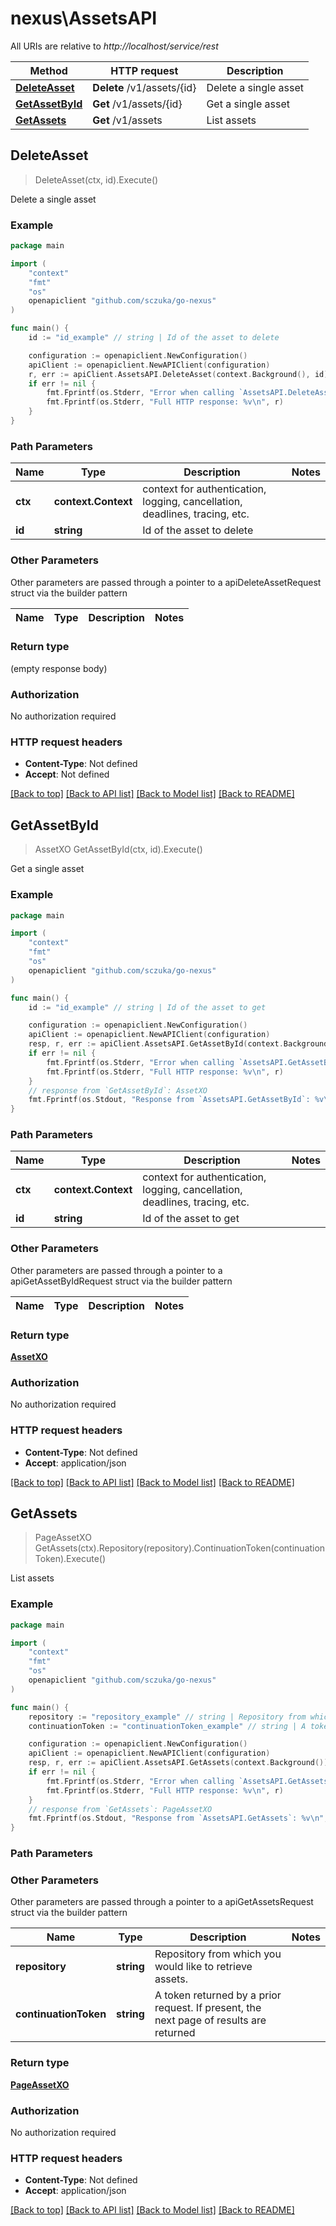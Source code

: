 # nexus\AssetsAPI

All URIs are relative to *http://localhost/service/rest*

Method | HTTP request | Description
------------- | ------------- | -------------
[**DeleteAsset**](AssetsAPI.md#DeleteAsset) | **Delete** /v1/assets/{id} | Delete a single asset
[**GetAssetById**](AssetsAPI.md#GetAssetById) | **Get** /v1/assets/{id} | Get a single asset
[**GetAssets**](AssetsAPI.md#GetAssets) | **Get** /v1/assets | List assets



## DeleteAsset

> DeleteAsset(ctx, id).Execute()

Delete a single asset

### Example

```go
package main

import (
	"context"
	"fmt"
	"os"
	openapiclient "github.com/sczuka/go-nexus"
)

func main() {
	id := "id_example" // string | Id of the asset to delete

	configuration := openapiclient.NewConfiguration()
	apiClient := openapiclient.NewAPIClient(configuration)
	r, err := apiClient.AssetsAPI.DeleteAsset(context.Background(), id).Execute()
	if err != nil {
		fmt.Fprintf(os.Stderr, "Error when calling `AssetsAPI.DeleteAsset``: %v\n", err)
		fmt.Fprintf(os.Stderr, "Full HTTP response: %v\n", r)
	}
}
```

### Path Parameters


Name | Type | Description  | Notes
------------- | ------------- | ------------- | -------------
**ctx** | **context.Context** | context for authentication, logging, cancellation, deadlines, tracing, etc.
**id** | **string** | Id of the asset to delete | 

### Other Parameters

Other parameters are passed through a pointer to a apiDeleteAssetRequest struct via the builder pattern


Name | Type | Description  | Notes
------------- | ------------- | ------------- | -------------


### Return type

 (empty response body)

### Authorization

No authorization required

### HTTP request headers

- **Content-Type**: Not defined
- **Accept**: Not defined

[[Back to top]](#) [[Back to API list]](../README.md#documentation-for-api-endpoints)
[[Back to Model list]](../README.md#documentation-for-models)
[[Back to README]](../README.md)


## GetAssetById

> AssetXO GetAssetById(ctx, id).Execute()

Get a single asset

### Example

```go
package main

import (
	"context"
	"fmt"
	"os"
	openapiclient "github.com/sczuka/go-nexus"
)

func main() {
	id := "id_example" // string | Id of the asset to get

	configuration := openapiclient.NewConfiguration()
	apiClient := openapiclient.NewAPIClient(configuration)
	resp, r, err := apiClient.AssetsAPI.GetAssetById(context.Background(), id).Execute()
	if err != nil {
		fmt.Fprintf(os.Stderr, "Error when calling `AssetsAPI.GetAssetById``: %v\n", err)
		fmt.Fprintf(os.Stderr, "Full HTTP response: %v\n", r)
	}
	// response from `GetAssetById`: AssetXO
	fmt.Fprintf(os.Stdout, "Response from `AssetsAPI.GetAssetById`: %v\n", resp)
}
```

### Path Parameters


Name | Type | Description  | Notes
------------- | ------------- | ------------- | -------------
**ctx** | **context.Context** | context for authentication, logging, cancellation, deadlines, tracing, etc.
**id** | **string** | Id of the asset to get | 

### Other Parameters

Other parameters are passed through a pointer to a apiGetAssetByIdRequest struct via the builder pattern


Name | Type | Description  | Notes
------------- | ------------- | ------------- | -------------


### Return type

[**AssetXO**](AssetXO.md)

### Authorization

No authorization required

### HTTP request headers

- **Content-Type**: Not defined
- **Accept**: application/json

[[Back to top]](#) [[Back to API list]](../README.md#documentation-for-api-endpoints)
[[Back to Model list]](../README.md#documentation-for-models)
[[Back to README]](../README.md)


## GetAssets

> PageAssetXO GetAssets(ctx).Repository(repository).ContinuationToken(continuationToken).Execute()

List assets

### Example

```go
package main

import (
	"context"
	"fmt"
	"os"
	openapiclient "github.com/sczuka/go-nexus"
)

func main() {
	repository := "repository_example" // string | Repository from which you would like to retrieve assets.
	continuationToken := "continuationToken_example" // string | A token returned by a prior request. If present, the next page of results are returned (optional)

	configuration := openapiclient.NewConfiguration()
	apiClient := openapiclient.NewAPIClient(configuration)
	resp, r, err := apiClient.AssetsAPI.GetAssets(context.Background()).Repository(repository).ContinuationToken(continuationToken).Execute()
	if err != nil {
		fmt.Fprintf(os.Stderr, "Error when calling `AssetsAPI.GetAssets``: %v\n", err)
		fmt.Fprintf(os.Stderr, "Full HTTP response: %v\n", r)
	}
	// response from `GetAssets`: PageAssetXO
	fmt.Fprintf(os.Stdout, "Response from `AssetsAPI.GetAssets`: %v\n", resp)
}
```

### Path Parameters



### Other Parameters

Other parameters are passed through a pointer to a apiGetAssetsRequest struct via the builder pattern


Name | Type | Description  | Notes
------------- | ------------- | ------------- | -------------
 **repository** | **string** | Repository from which you would like to retrieve assets. | 
 **continuationToken** | **string** | A token returned by a prior request. If present, the next page of results are returned | 

### Return type

[**PageAssetXO**](PageAssetXO.md)

### Authorization

No authorization required

### HTTP request headers

- **Content-Type**: Not defined
- **Accept**: application/json

[[Back to top]](#) [[Back to API list]](../README.md#documentation-for-api-endpoints)
[[Back to Model list]](../README.md#documentation-for-models)
[[Back to README]](../README.md)

